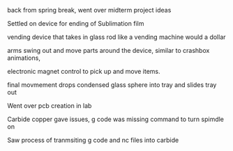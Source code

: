 back from spring break, went over midterm project ideas

Settled on device for ending of Sublimation film

vending device that takes in glass rod like a vending machine would a dollar

arms swing out and move parts around the device, similar to crashbox animations,

electronic magnet control to pick up and move items.

final movmement drops condensed glass sphere into tray and slides tray out









Went over pcb creation in lab

Carbide copper gave issues, g code was missing command to turn spimdle on

Saw process of tranmsiting g code and nc files into carbide

